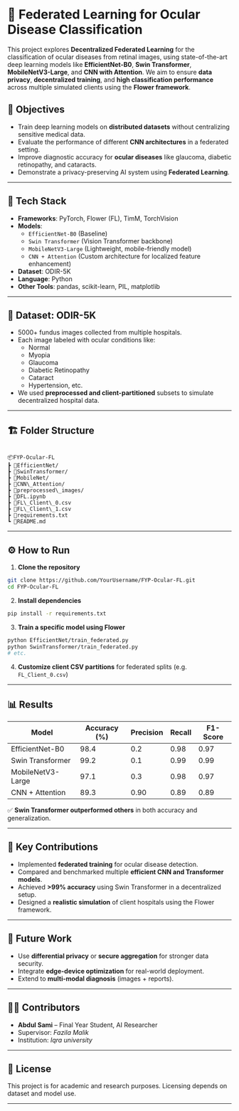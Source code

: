 # 🧠 Federated Learning for Ocular Disease Classification

This project explores **Decentralized Federated Learning** for the classification of ocular diseases from retinal images, using state-of-the-art deep learning models like **EfficientNet-B0**, **Swin Transformer**, **MobileNetV3-Large**, and **CNN with Attention**. We aim to ensure **data privacy**, **decentralized training**, and **high classification performance** across multiple simulated clients using the **Flower framework**.

## 🚀 Objectives

- Train deep learning models on **distributed datasets** without centralizing sensitive medical data.
- Evaluate the performance of different **CNN architectures** in a federated setting.
- Improve diagnostic accuracy for **ocular diseases** like glaucoma, diabetic retinopathy, and cataracts.
- Demonstrate a privacy-preserving AI system using **Federated Learning**.

---

## 🧰 Tech Stack

- **Frameworks**: PyTorch, Flower (FL), TimM, TorchVision  
- **Models**:  
  - `EfficientNet-B0` (Baseline)  
  - `Swin Transformer` (Vision Transformer backbone)  
  - `MobileNetV3-Large` (Lightweight, mobile-friendly model)  
  - `CNN + Attention` (Custom architecture for localized feature enhancement)  
- **Dataset**: ODIR-5K  
- **Language**: Python  
- **Other Tools**: pandas, scikit-learn, PIL, matplotlib

---

## 🏥 Dataset: ODIR-5K

- 5000+ fundus images collected from multiple hospitals.
- Each image labeled with ocular conditions like:
  - Normal
  - Myopia
  - Glaucoma
  - Diabetic Retinopathy
  - Cataract
  - Hypertension, etc.
- We used **preprocessed and client-partitioned** subsets to simulate decentralized hospital data.

---

## 🏗️ Folder Structure

```

📦FYP-Ocular-FL
┣ 📂EfficientNet/
┣ 📂SwinTransformer/
┣ 📂MobileNet/
┣ 📂CNN\_Attention/
┣ 📂preprocessed\_images/
┣ 📄DFL.ipynb
┣ 📄FL\_Client\_0.csv
┣ 📄FL\_Client\_1.csv
┣ 📄requirements.txt
┗ 📄README.md

````

---

## ⚙️ How to Run

1. **Clone the repository**  
```bash
git clone https://github.com/YourUsername/FYP-Ocular-FL.git
cd FYP-Ocular-FL
````

2. **Install dependencies**

```bash
pip install -r requirements.txt
```

3. **Train a specific model using Flower**

```bash
python EfficientNet/train_federated.py
python SwinTransformer/train_federated.py
# etc.
```

4. **Customize client CSV partitions** for federated splits (e.g. `FL_Client_0.csv`)

---

## 📊 Results

| Model             | Accuracy (%) | Precision | Recall | F1-Score |
| ----------------- | ------------ | --------- | ------ | -------- |
| EfficientNet-B0   | 98.4         | 0.2       | 0.98   | 0.97     |
| Swin Transformer  | 99.2         | 0.1       | 0.99   | 0.99     |
| MobileNetV3-Large | 97.1         | 0.3       | 0.98   | 0.97     |
| CNN + Attention   | 89.3         | 0.90      | 0.89   | 0.89     |

✅ **Swin Transformer outperformed others** in both accuracy and generalization.

---

## 🧠 Key Contributions

* Implemented **federated training** for ocular disease detection.
* Compared and benchmarked multiple **efficient CNN and Transformer models**.
* Achieved **>99% accuracy** using Swin Transformer in a decentralized setup.
* Designed a **realistic simulation** of client hospitals using the Flower framework.

---

## 🔭 Future Work

* Use **differential privacy** or **secure aggregation** for stronger data security.
* Integrate **edge-device optimization** for real-world deployment.
* Extend to **multi-modal diagnosis** (images + reports).

---

## 👨‍💻 Contributors

* **Abdul Sami** – Final Year Student, AI Researcher
* Supervisor: *Fazila Malik* 
* Institution: *Iqra university*

---

## 📜 License

This project is for academic and research purposes. Licensing depends on dataset and model use.

---

